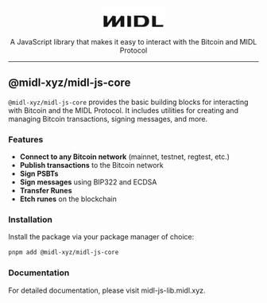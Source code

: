 <br/>
<div align="center">
  <a href="https://midl-js-lib.midl.xyz">
    <picture>
      <source media="(prefers-color-scheme: dark)" srcset="../../.github/logo-dark.svg">
      <img alt="midl logo" src="../../.github/logo.svg" width="auto" height="60">
    </picture>
  </a>
</div>

<div align="center">
  A JavaScript library that makes it easy to interact with the Bitcoin and MIDL Protocol
</div>

---

## @midl-xyz/midl-js-core

`@midl-xyz/midl-js-core` provides the basic building blocks for interacting with Bitcoin and the MIDL Protocol. It includes utilities for creating and managing Bitcoin transactions, signing messages, and more.

### Features

- **Connect to any Bitcoin network** (mainnet, testnet, regtest, etc.)
- **Publish transactions** to the Bitcoin network
- **Sign PSBTs**
- **Sign messages** using BIP322 and ECDSA
- **Transfer Runes**
- **Etch runes** on the blockchain

### Installation

Install the package via your package manager of choice:

```bash
pnpm add @midl-xyz/midl-js-core
```

### Documentation

For detailed documentation, please visit midl-js-lib.midl.xyz.

